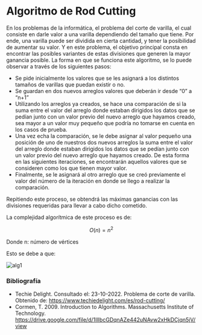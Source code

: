 # Algoritmo de Rod Cutting
En los problemas de la informática, el problema del corte de varilla, el cual consiste en darle valor a una varilla dependiendo del tamaño que tiene. Por ende, una varilla puede ser dividida en cierta cantidad, y tener la posibilidad de aumentar su valor. Y en este problema, el objetivo principal consta en encontrar las posibles variantes de estas divisiones que generen la mayor ganancia posible.
La forma en que se funciona este algoritmo, se lo puede observar a través de los siguientes pasos:

*	Se pide inicialmente los valores que se les asignará a los distintos tamaños de varillas que puedan existir o no. 
*	Se guardan en dos nuevos arreglos valores que deberán ir desde “0” a “n+1”
*	Utilizando los arreglos ya creados, se hace una comparación de si la suma entre el valor del arreglo donde estaban dirigidos los datos que se pedían junto con un valor previo del nuevo arreglo que hayamos creado, sea mayor a un valor muy pequeño que podría no tomarse en cuenta en los casos de prueba.
*	Una vez echa la comparación, se le debe asignar al valor pequeño una posición de uno de nuestros dos nuevos arreglos la suma entre el valor del arreglo donde estaban dirigidos los datos que se pedían junto con un valor previo del nuevo arreglo que hayamos creado. De esta forma en las siguientes iteraciones, se encontrarán aquellos valores que se consideren como los que tienen mayor valor.
*	Finalmente, se le asignará al otro arreglo que se creó previamente el valor del número de la iteración en donde se llego a realizar la comparación.

Repitiendo este proceso, se obtendrá las máximas ganancias con las divisiones requeridas para llevar a cabo dicho cometido.

La complejidad algorítmica de este proceso es de:

$$ O(n) = n^2 $$

Donde n: número de vértices

Esto se debe a que:

![alg1](https://user-images.githubusercontent.com/82000556/197447760-9dea826d-5f75-43ee-9da6-639d453c0bf0.jpg)

### Bibliografía

* Techie Delight. Consultado el: 23-10-2022. Problema de corte de varilla. Obtenido de: https://www.techiedelight.com/es/rod-cutting/
* Cormen, T. 2009. Introduction to Algorithms. Massachusetts Institute of Technology. https://drive.google.com/file/d/1IlIbcGDqnAZe442uNAvw2xHkDCjqn5jV/view
